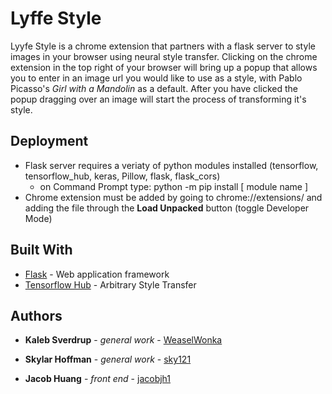 # Lyffe Style

Lyyfe Style is a chrome extension that partners with a flask server to style images in your browser using neural style transfer. Clicking on the chrome extension in the top right of your browser will bring up a popup that allows you to enter in an image url you would like to use as a style, with Pablo Picasso's *Girl with a Mandolin* as a default. After you have clicked the popup dragging over an image will start the process of transforming it's style.

## Deployment

- Flask server requires a veriaty of python modules installed (tensorflow, tensorflow_hub, keras, Pillow, flask, flask_cors)
  - on Command Prompt type: python -m pip install [ module name ]
- Chrome extension must be added by going to chrome://extensions/ and adding the file through the **Load Unpacked** button (toggle Developer Mode)

## Built With

* [Flask](https://flask.palletsprojects.com/en/1.1.x/) - Web application framework
* [Tensorflow Hub](https://tfhub.dev/google/magenta/arbitrary-image-stylization-v1-256/2) - Arbitrary Style Transfer

## Authors

* **Kaleb Sverdrup** - *general work* - [WeaselWonka](https://github.com/WeaselWonka)

* **Skylar Hoffman** - *general work* - [sky121](https://github.com/sky121)

* **Jacob Huang** - *front end* - [jacobjh1](https://github.com/jacobjh1)
